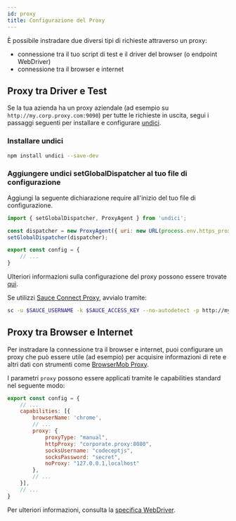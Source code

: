 ```yaml
---
id: proxy
title: Configurazione del Proxy
---
```


È possibile instradare due diversi tipi di richieste attraverso un proxy:

- connessione tra il tuo script di test e il driver del browser (o endpoint WebDriver)
- connessione tra il browser e internet

## Proxy tra Driver e Test

Se la tua azienda ha un proxy aziendale (ad esempio su `http://my.corp.proxy.com:9090`) per tutte le richieste in uscita, segui i passaggi seguenti per installare e configurare [undici](https://github.com/nodejs/undici).

### Installare undici

```bash npm2yarn
npm install undici --save-dev
```

### Aggiungere undici setGlobalDispatcher al tuo file di configurazione

Aggiungi la seguente dichiarazione require all'inizio del tuo file di configurazione.

```js title="wdio.conf.js"
import { setGlobalDispatcher, ProxyAgent } from 'undici';

const dispatcher = new ProxyAgent({ uri: new URL(process.env.https_proxy).toString() });
setGlobalDispatcher(dispatcher);

export const config = {
    // ...
}
```

Ulteriori informazioni sulla configurazione del proxy possono essere trovate [qui](https://github.com/nodejs/undici/blob/main/docs/docs/api/ProxyAgent.md).

Se utilizzi [Sauce Connect Proxy](https://docs.saucelabs.com/secure-connections/sauce-connect-5), avvialo tramite:

```sh
sc -u $SAUCE_USERNAME -k $SAUCE_ACCESS_KEY --no-autodetect -p http://my.corp.proxy.com:9090
```

## Proxy tra Browser e Internet

Per instradare la connessione tra il browser e internet, puoi configurare un proxy che può essere utile (ad esempio) per acquisire informazioni di rete e altri dati con strumenti come [BrowserMob Proxy](https://github.com/lightbody/browsermob-proxy).

I parametri `proxy` possono essere applicati tramite le capabilities standard nel seguente modo:

```js title="wdio.conf.js"
export const config = {
    // ...
    capabilities: [{
        browserName: 'chrome',
        // ...
        proxy: {
            proxyType: "manual",
            httpProxy: "corporate.proxy:8080",
            socksUsername: "codeceptjs",
            socksPassword: "secret",
            noProxy: "127.0.0.1,localhost"
        },
        // ...
    }],
    // ...
}
```

Per ulteriori informazioni, consulta la [specifica WebDriver](https://w3c.github.io/webdriver/#proxy).